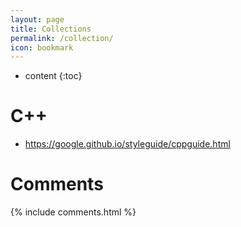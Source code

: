 ```yaml
---
layout: page
title: Collections
permalink: /collection/
icon: bookmark
---
```


* content
{:toc}

# C++
* https://google.github.io/styleguide/cppguide.html

# Comments

{% include comments.html %}
